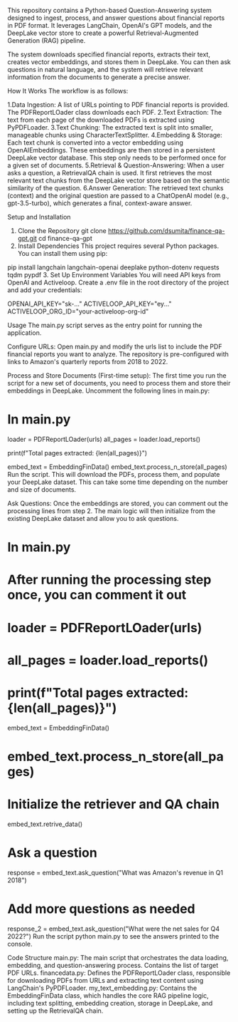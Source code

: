 This repository contains a Python-based Question-Answering system designed to ingest, process, and answer questions about financial reports in PDF format. It leverages LangChain, OpenAI's GPT models, and the DeepLake vector store to create a powerful Retrieval-Augmented Generation (RAG) pipeline.

The system downloads specified financial reports, extracts their text, creates vector embeddings, and stores them in DeepLake. You can then ask questions in natural language, and the system will retrieve relevant information from the documents to generate a precise answer.

How It Works
The workflow is as follows:

1.Data Ingestion: A list of URLs pointing to PDF financial reports is provided. The PDFReportLOader class downloads each PDF.
2.Text Extraction: The text from each page of the downloaded PDFs is extracted using PyPDFLoader.
3.Text Chunking: The extracted text is split into smaller, manageable chunks using CharacterTextSplitter.
4.Embedding & Storage: Each text chunk is converted into a vector embedding using OpenAIEmbeddings. These embeddings are then stored in a persistent DeepLake vector database. This step only needs to be performed once for a given set of documents.
5.Retrieval & Question-Answering: When a user asks a question, a RetrievalQA chain is used. It first retrieves the most relevant text chunks from the DeepLake vector store based on the semantic similarity of the question.
6.Answer Generation: The retrieved text chunks (context) and the original question are passed to a ChatOpenAI model (e.g., gpt-3.5-turbo), which generates a final, context-aware answer.


Setup and Installation
1. Clone the Repository
git clone https://github.com/dsumita/finance-qa-gpt.git
cd finance-qa-gpt
2. Install Dependencies
This project requires several Python packages. You can install them using pip:

pip install langchain langchain-openai deeplake python-dotenv requests tqdm pypdf
3. Set Up Environment Variables
You will need API keys from OpenAI and Activeloop. Create a .env file in the root directory of the project and add your credentials:

OPENAI_API_KEY="sk-..."
ACTIVELOOP_API_KEY="ey..."
ACTIVELOOP_ORG_ID="your-activeloop-org-id"

Usage
The main.py script serves as the entry point for running the application.

Configure URLs: Open main.py and modify the urls list to include the PDF financial reports you want to analyze. The repository is pre-configured with links to Amazon's quarterly reports from 2018 to 2022.

Process and Store Documents (First-time setup): The first time you run the script for a new set of documents, you need to process them and store their embeddings in DeepLake. Uncomment the following lines in main.py:

# In main.py

loader = PDFReportLOader(urls)
all_pages = loader.load_reports()

print(f"Total pages extracted: {len(all_pages)}")

embed_text = EmbeddingFinData()
embed_text.process_n_store(all_pages)
Run the script. This will download the PDFs, process them, and populate your DeepLake dataset. This can take some time depending on the number and size of documents.

Ask Questions: Once the embeddings are stored, you can comment out the processing lines from step 2. The main logic will then initialize from the existing DeepLake dataset and allow you to ask questions.

# In main.py

# After running the processing step once, you can comment it out
# loader = PDFReportLOader(urls)
# all_pages = loader.load_reports()
# print(f"Total pages extracted: {len(all_pages)}")

embed_text = EmbeddingFinData()
# embed_text.process_n_store(all_pages)

# Initialize the retriever and QA chain
embed_text.retrive_data()

# Ask a question
response = embed_text.ask_question("What was Amazon's revenue in Q1 2018")

# Add more questions as needed
response_2 = embed_text.ask_question("What were the net sales for Q4 2022?")
Run the script python main.py to see the answers printed to the console.

Code Structure
main.py: The main script that orchestrates the data loading, embedding, and question-answering process. Contains the list of target PDF URLs.
financedata.py: Defines the PDFReportLOader class, responsible for downloading PDFs from URLs and extracting text content using LangChain's PyPDFLoader.
my_text_embedding.py: Contains the EmbeddingFinData class, which handles the core RAG pipeline logic, including text splitting, embedding creation, storage in DeepLake, and setting up the RetrievalQA chain.
